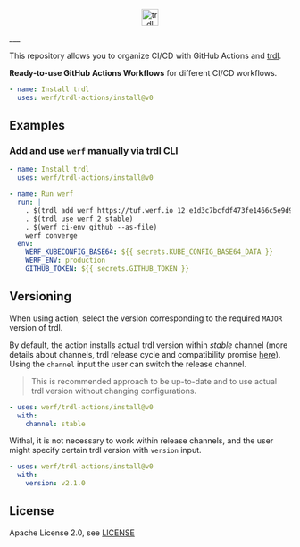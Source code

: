 <p align="center">
  <img src="https://trdl.dev/images/logo.svg" alt="trdl" style="max-height:100%;" height="30">
</p>
___

This repository allows you to organize CI/CD with GitHub Actions and
[trdl](https://trdl.dev/).

**Ready-to-use GitHub Actions Workflows** for different CI/CD workflows.

```yaml
- name: Install trdl
  uses: werf/trdl-actions/install@v0
```

## Examples

### Add and use `werf` manually via trdl CLI

```yaml
- name: Install trdl
  uses: werf/trdl-actions/install@v0

- name: Run werf
  run: |
    . $(trdl add werf https://tuf.werf.io 12 e1d3c7bcfdf473fe1466c5e9d9030bea0fed857d0563db1407754d2795256e4d063b099156807346cdcdc21d747326cc43f96fa2cacda5f1c67c8349fe09894d)
    . $(trdl use werf 2 stable)
    . $(werf ci-env github --as-file)
    werf converge
  env:
    WERF_KUBECONFIG_BASE64: ${{ secrets.KUBE_CONFIG_BASE64_DATA }}
    WERF_ENV: production
    GITHUB_TOKEN: ${{ secrets.GITHUB_TOKEN }}
```

## Versioning

When using action, select the version corresponding to the required `MAJOR`
version of trdl.

By default, the action installs actual trdl version within _stable_ channel
(more details about channels, trdl release cycle and compatibility promise
[here](https://werf.io/installation.html#all-changes-in-werf-go-through-all-stability-channels)).
Using the `channel` input the user can switch the release channel.

> This is recommended approach to be up-to-date and to use actual trdl version
> without changing configurations.

```yaml
- uses: werf/trdl-actions/install@v0
  with:
    channel: stable
```

Withal, it is not necessary to work within release channels, and the user might
specify certain trdl version with `version` input.

```yaml
- uses: werf/trdl-actions/install@v0
  with:
    version: v2.1.0
```

## License

Apache License 2.0, see [LICENSE](LICENSE)
